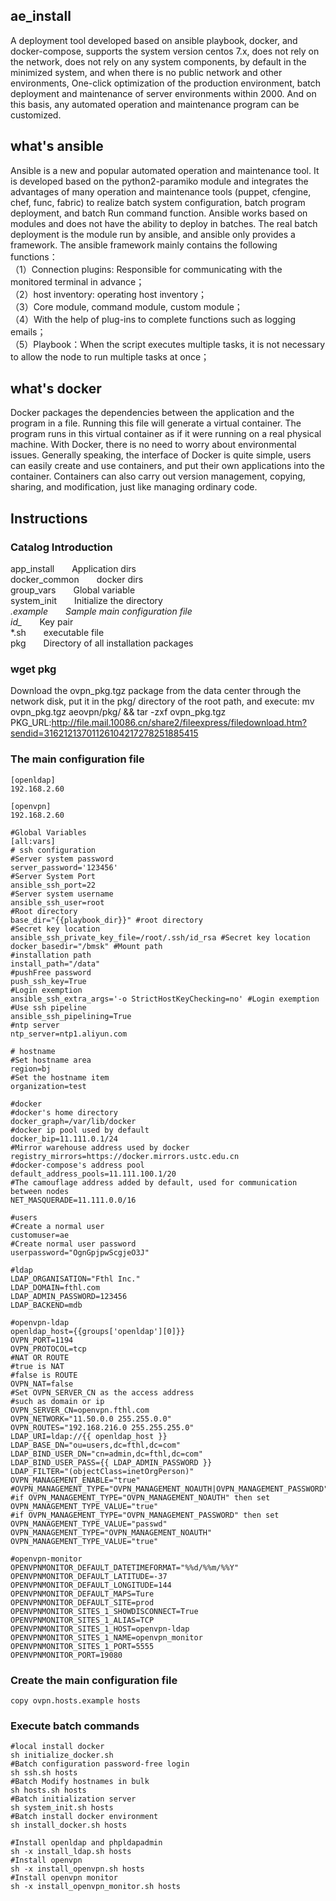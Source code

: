 ## ae_install
A deployment tool developed based on ansible playbook, docker, and docker-compose, supports the system version centos 7.x, does not rely on the network, does not rely on any system components, by default in the minimized system, and when there is no public network and other environments, One-click optimization of the production environment, batch deployment and maintenance of server environments within 2000. And on this basis, any automated operation and maintenance program can be customized.

## what's ansible
Ansible is a new and popular automated operation and maintenance tool. It is developed based on the python2-paramiko module and integrates the advantages of many operation and maintenance tools (puppet, cfengine, chef, func, fabric) to realize batch system configuration, batch program deployment, and batch Run command function.
Ansible works based on modules and does not have the ability to deploy in batches. The real batch deployment is the module run by ansible, and ansible only provides a framework. The ansible framework mainly contains the following functions：<br/>
（1）Connection plugins: Responsible for communicating with the monitored terminal in advance；<br/>
（2）host inventory: operating host inventory；<br/>
（3）Core module, command module, custom module；<br/>
（4）With the help of plug-ins to complete functions such as logging emails；<br/>
（5）Playbook：When the script executes multiple tasks, it is not necessary to allow the node to run multiple tasks at once；<br/>

## what's docker
Docker packages the dependencies between the application and the program in a file. Running this file will generate a virtual container. The program runs in this virtual container as if it were running on a real physical machine. With Docker, there is no need to worry about environmental issues.
Generally speaking, the interface of Docker is quite simple, users can easily create and use containers, and put their own applications into the container. Containers can also carry out version management, copying, sharing, and modification, just like managing ordinary code.

## Instructions
### Catalog Introduction
app_install&emsp;&emsp;Application dirs<br/>
docker_common&emsp;&emsp;docker dirs<br/>
group_vars&emsp;&emsp;Global variable<br/>
system_init&emsp;&emsp;Initialize the directory<br/>
*.example&emsp;&emsp;Sample main configuration file<br/>
id_*&emsp;&emsp;Key pair<br/>
*.sh&emsp;&emsp;executable file<br/>
pkg&emsp;&emsp;Directory of all installation packages<br/>

### wget pkg
Download the ovpn_pkg.tgz package from the data center through the network disk, put it in the pkg/ directory of the root path, and execute: mv ovpn_pkg.tgz aeovpn/pkg/ && tar -zxf ovpn_pkg.tgz
PKG_URL:http://file.mail.10086.cn/share2/fileexpress/filedownload.htm?sendid=31621213701126104217278251885415

### The main configuration file
```
[openldap]
192.168.2.60

[openvpn]
192.168.2.60

#Global Variables
[all:vars]
# ssh configuration
#Server system password
server_password='123456'
#Server System Port
ansible_ssh_port=22
#Server system username
ansible_ssh_user=root
#Root directory
base_dir="{{playbook_dir}}" #root directory
#Secret key location
ansible_ssh_private_key_file=/root/.ssh/id_rsa #Secret key location
docker_basedir="/bmsk" #Mount path
#installation path
install_path="/data"
#pushFree password
push_ssh_key=True
#Login exemption
ansible_ssh_extra_args='-o StrictHostKeyChecking=no' #Login exemption
#Use ssh pipeline
ansible_ssh_pipelining=True
#ntp server
ntp_server=ntp1.aliyun.com

# hostname
#Set hostname area
region=bj
#Set the hostname item
organization=test

#docker
#docker's home directory
docker_graph=/var/lib/docker
#docker ip pool used by default
docker_bip=11.111.0.1/24
#Mirror warehouse address used by docker
registry_mirrors=https://docker.mirrors.ustc.edu.cn
#docker-compose's address pool
default_address_pools=11.111.100.1/20
#The camouflage address added by default, used for communication between nodes
NET_MASQUERADE=11.111.0.0/16

#users
#Create a normal user
customuser=ae
#Create normal user password
userpassword="OgnGpjpwScgjeO3J"

#ldap
LDAP_ORGANISATION="Fthl Inc."
LDAP_DOMAIN=fthl.com
LDAP_ADMIN_PASSWORD=123456
LDAP_BACKEND=mdb

#openvpn-ldap
openldap_host={{groups['openldap'][0]}}
OVPN_PORT=1194
OVPN_PROTOCOL=tcp
#NAT OR ROUTE
#true is NAT
#false is ROUTE
OVPN_NAT=false
#Set OVPN_SERVER_CN as the access address
#such as domain or ip
OVPN_SERVER_CN=openvpn.fthl.com
OVPN_NETWORK="11.50.0.0 255.255.0.0"
OVPN_ROUTES="192.168.216.0 255.255.255.0"
LDAP_URI=ldap://{{ openldap_host }}
LDAP_BASE_DN="ou=users,dc=fthl,dc=com"
LDAP_BIND_USER_DN="cn=admin,dc=fthl,dc=com"
LDAP_BIND_USER_PASS={{ LDAP_ADMIN_PASSWORD }}
LDAP_FILTER="(objectClass=inetOrgPerson)"
OVPN_MANAGEMENT_ENABLE="true"
#OVPN_MANAGEMENT_TYPE="OVPN_MANAGEMENT_NOAUTH|OVPN_MANAGEMENT_PASSWORD"
#if OVPN_MANAGEMENT_TYPE="OVPN_MANAGEMENT_NOAUTH" then set OVPN_MANAGEMENT_TYPE_VALUE="true"
#if OVPN_MANAGEMENT_TYPE="OVPN_MANAGEMENT_PASSWORD" then set OVPN_MANAGEMENT_TYPE_VALUE="passwd"
OVPN_MANAGEMENT_TYPE="OVPN_MANAGEMENT_NOAUTH"
OVPN_MANAGEMENT_TYPE_VALUE="true"

#openvpn-monitor
OPENVPNMONITOR_DEFAULT_DATETIMEFORMAT="%%d/%%m/%%Y"
OPENVPNMONITOR_DEFAULT_LATITUDE=-37
OPENVPNMONITOR_DEFAULT_LONGITUDE=144
OPENVPNMONITOR_DEFAULT_MAPS=Ture
OPENVPNMONITOR_DEFAULT_SITE=prod
OPENVPNMONITOR_SITES_1_SHOWDISCONNECT=True
OPENVPNMONITOR_SITES_1_ALIAS=TCP
OPENVPNMONITOR_SITES_1_HOST=openvpn-ldap
OPENVPNMONITOR_SITES_1_NAME=openvpn_monitor
OPENVPNMONITOR_SITES_1_PORT=5555
OPENVPNMONITOR_PORT=19080
```

### Create the main configuration file
```
copy ovpn.hosts.example hosts
```

### Execute batch commands
```
#local install docker
sh initialize_docker.sh
#Batch configuration password-free login
sh ssh.sh hosts
#Batch Modify hostnames in bulk
sh hosts.sh hosts
#Batch initialization server
sh system_init.sh hosts
#Batch install docker environment
sh install_docker.sh hosts
```

```
#Install openldap and phpldapadmin
sh -x install_ldap.sh hosts
#Install openvpn
sh -x install_openvpn.sh hosts
#Install openvpn monitor
sh -x install_openvpn_monitor.sh hosts
```
